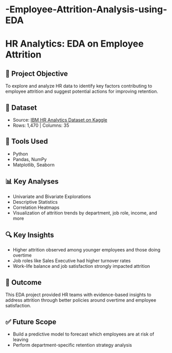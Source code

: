 # -Employee-Attrition-Analysis-using-EDA
# HR Analytics: EDA on Employee Attrition

## 📌 Project Objective
To explore and analyze HR data to identify key factors contributing to employee attrition and suggest potential actions for improving retention.

## 🧩 Dataset
- Source: [IBM HR Analytics Dataset on Kaggle](https://www.kaggle.com/datasets/pavansubhasht/ibm-hr-analytics-attrition-dataset)
- Rows: 1,470 | Columns: 35

## 🔧 Tools Used
- Python
- Pandas, NumPy
- Matplotlib, Seaborn

## 📊 Key Analyses
- Univariate and Bivariate Explorations
- Descriptive Statistics
- Correlation Heatmaps
- Visualization of attrition trends by department, job role, income, and more

## 🔍 Key Insights
- Higher attrition observed among younger employees and those doing overtime
- Job roles like Sales Executive had higher turnover rates
- Work-life balance and job satisfaction strongly impacted attrition

## 📌 Outcome
This EDA project provided HR teams with evidence-based insights to address attrition through better policies around overtime and employee satisfaction.

## ✅ Future Scope
- Build a predictive model to forecast which employees are at risk of leaving
- Perform department-specific retention strategy analysis
